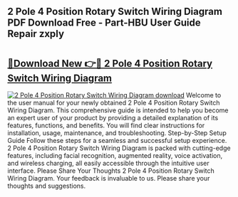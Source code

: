 ## 2 Pole 4 Position Rotary Switch Wiring Diagram PDF Download Free - Part-HBU User Guide Repair zxpIy

# <h2><a href="http://dfsae5.blite.top/?on=2+Pole+4+Position+Rotary+Switch+Wiring+Diagram">🔗Download New 👉🔴 2 Pole 4 Position Rotary Switch Wiring Diagram</a></h2>

[![2 Pole 4 Position Rotary Switch Wiring Diagram download](https://i.imgur.com/lujVjoI.png)](http://dfsae5.blite.top/?on=2+Pole+4+Position+Rotary+Switch+Wiring+Diagram)
Welcome to the user manual for your newly obtained 2 Pole 4 Position Rotary Switch Wiring Diagram. This comprehensive guide is intended to help you become an expert user of your product by providing a detailed explanation of its features, functions, and benefits. You will find clear instructions for installation, usage, maintenance, and troubleshooting. Step-by-Step Setup Guide Follow these steps for a seamless and successful setup experience. 2 Pole 4 Position Rotary Switch Wiring Diagram is packed with cutting-edge features, including facial recognition, augmented reality, voice activation, and wireless charging, all easily accessible through the intuitive user interface. Please Share Your Thoughts 2 Pole 4 Position Rotary Switch Wiring Diagram. Your feedback is invaluable to us. Please share your thoughts and suggestions.
